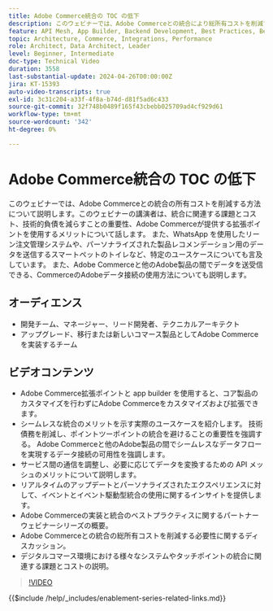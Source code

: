 ```yaml
---
title: Adobe Commerce統合の TOC の低下
description: このウェビナーでは、Adobe Commerceとの統合により総所有コストを削減するためのベストプラクティスについて説明します。 従来の統合の課題に重点を置き、拡張ポイントと他のExperience Cloudとのネイティブ統合を使用して、コストを削減し、ROI を向上させる方法を強調しています。 目標は、コアをカスタマイズせずに製品を柔軟に拡張し、メンテナンスやアップグレードを容易にすることです。
feature: API Mesh, App Builder, Backend Development, Best Practices, Best Practices, Extensibility, Integration
topic: Architecture, Commerce, Integrations, Performance
role: Architect, Data Architect, Leader
level: Beginner, Intermediate
doc-type: Technical Video
duration: 3558
last-substantial-update: 2024-04-26T00:00:00Z
jira: KT-15393
auto-video-transcripts: true
exl-id: 3c31c204-a33f-4f8a-b74d-d81f5ad6c433
source-git-commit: 32f748b0489f165f43cbebb025709ad4cf929d61
workflow-type: tm+mt
source-wordcount: '342'
ht-degree: 0%

---
```


# Adobe Commerce統合の TOC の低下

このウェビナーでは、Adobe Commerceとの統合の所有コストを削減する方法について説明します。&#x200B; このウェビナーの講演者は、統合に関連する課題とコスト、技術的負債を減らすことの重要性、Adobe Commerceが提供する拡張ポイントを使用するメリットについて話します。 また、WhatsApp を使用したリーン注文管理システムや、パーソナライズされた製品レコメンデーション用のデータを送信するスマートペットのトイレなど、特定のユースケースについても言及しています。  また、Adobe Commerceと他のAdobe製品の間でデータを送受信できる、CommerceのAdobeデータ接続の使用方法についても説明します。

## オーディエンス

* 開発チーム、マネージャー、リード開発者、テクニカルアーキテクト
* アップグレード、移行または新しいコマース製品としてAdobe Commerceを実装するチーム

## ビデオコンテンツ

* Adobe Commerce拡張ポイントと app builder を使用すると、コア製品のカスタマイズを行わずにAdobe Commerceをカスタマイズおよび拡張できます。
* シームレスな統合のメリットを示す実際のユースケースを紹介します。
技術債務を削減し、ポイントツーポイントの統合を避けることの重要性を強調する。
Adobe Commerceと他のAdobe製品の間でシームレスなデータフローを実現するデータ接続の可用性を強調します。
* サービス間の通信を調整し、必要に応じてデータを変換するための API メッシュのメリットについて説明します。
* リアルタイムのアップデートとパーソナライズされたエクスペリエンスに対して、イベントとイベント駆動型統合の使用に関するインサイトを提供します。
* Adobe Commerceの実装と統合のベストプラクティスに関するパートナーウェビナーシリーズの概要。
* Adobe Commerceとの統合の総所有コストを削減する必要性に関するディスカッション。
* デジタルコマース環境における様々なシステムやタッチポイントの統合に関連する課題とコストの説明。

>[!VIDEO](https://video.tv.adobe.com/v/3428768?learn=on)

{{$include /help/_includes/enablement-series-related-links.md}}
